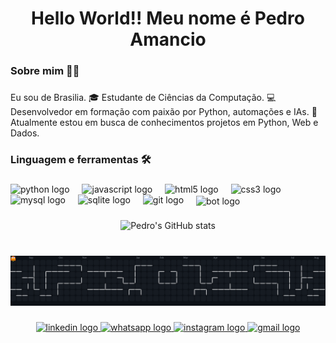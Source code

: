 <h1 align="center">Hello World!! Meu nome é Pedro Amancio</h1>

###

<h3 align="left">Sobre mim 🧑‍💻</h3>

###

<p align="left">Eu sou de Brasilia.
  🎓 Estudante de Ciências da Computação.
  💻 Desenvolvedor em formação com paixão por Python, automações e IAs.
  🚀 Atualmente estou em busca de conhecimentos projetos em Python, Web e Dados.</p>

###

<h3 align="left">Linguagem e ferramentas 🛠</h3>

###

<div align="left">
  <img src="https://cdn.jsdelivr.net/gh/devicons/devicon/icons/python/python-original.svg" height="40" alt="python logo"  />
  <img width="12" />
  <img src="https://cdn.jsdelivr.net/gh/devicons/devicon/icons/javascript/javascript-original.svg" height="40" alt="javascript logo"  />
  <img width="12" />
  <img src="https://cdn.jsdelivr.net/gh/devicons/devicon/icons/html5/html5-original.svg" height="40" alt="html5 logo"  />
  <img width="12" />
  <img src="https://cdn.jsdelivr.net/gh/devicons/devicon/icons/css3/css3-original.svg" height="40" alt="css3 logo"  />
  <img width="12" />
  <img src="https://cdn.jsdelivr.net/gh/devicons/devicon/icons/mysql/mysql-original.svg" height="40" alt="mysql logo"  />
  <img width="12" />
  <img src="https://cdn.jsdelivr.net/gh/devicons/devicon/icons/sqlite/sqlite-original.svg" height="40" alt="sqlite logo"  />
  <img width="12" />
  <img src="https://cdn.jsdelivr.net/gh/devicons/devicon/icons/git/git-original.svg" height="40" alt="git logo"  />
  <img width="12" />
  <img src="https://skillicons.dev/icons?i=bots" height="40" style="vertical-align: middle;" alt="bot logo" />

  <img width="12" />
</div>

###

<div align="center">
  
  ![Pedro's GitHub stats](https://github-readme-stats.vercel.app/api?username=pedroamancio&show_icons=true&theme=tokyonight&include_all_commits=true&count_private=true&hide=issues,prs)

</div>

###

<br clear="both">

<picture>
  <source media="(prefers-color-scheme: dark)" srcset="[LINK-DO-DARK-SVG](https://raw.githubusercontent.com/Sonekas/Sonekas/refs/heads/output/pacman-contribution-graph.svg)">
  <source media="(prefers-color-scheme: light)" srcset="https://raw.githubusercontent.com/Sonekas/Sonekas/refs/heads/output/pacman-contribution-graph-dark.svg">
  <img alt="pacman contribution graph" src="https://raw.githubusercontent.com/Sonekas/Sonekas/refs/heads/output/pacman-contribution-graph-dark.svg">
</picture>



###

<div align="center">
  <a href="https://www.linkedin.com/in/pedro-amancio19/" target="_blank">
    <img src="https://img.shields.io/static/v1?message=LinkedIn&logo=linkedin&label=&color=0077B5&logoColor=white&labelColor=&style=for-the-badge" height="25" alt="linkedin logo"  />
  </a>
  <a href="https://wa.me/5561998495245" target="_blank">
    <img src="https://img.shields.io/static/v1?message=Whatsapp&logo=whatsapp&label=&color=25D366&logoColor=white&labelColor=&style=for-the-badge" height="25" alt="whatsapp logo"  />
  </a>
  <a href="https://www.instagram.com/pedro_amancio19/" target="_blank">
    <img src="https://img.shields.io/static/v1?message=Instagram&logo=instagram&label=&color=E4405F&logoColor=white&labelColor=&style=for-the-badge" height="25" alt="instagram logo"  />
  </a>
  <a href="pedrohenriqueamancio@gmail.com" target="_blank">
    <img src="https://img.shields.io/static/v1?message=Gmail&logo=gmail&label=&color=D14836&logoColor=white&labelColor=&style=for-the-badge" height="25" alt="gmail logo"  />
  </a>
</div>

###
